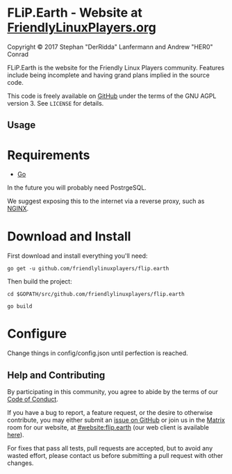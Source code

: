 # FLiP.Earth - Website at [FriendlyLinuxPlayers.org](https://FriendlyLinuxPlayers.org)

Copyright © 2017 Stephan "DerRidda" Lanfermann and Andrew "HER0" Conrad

FLiP.Earth is the website for the Friendly Linux Players community. Features
include being incomplete and having grand plans implied in the source code.

This code is freely available on
[GitHub](https://github.com/FriendlyLinuxPlayers/flip.earth) under the terms of
the GNU AGPL version 3. See `LICENSE` for details.

## Usage

# Requirements

* [Go](https://golang.org)

In the future you will probably need PostrgeSQL.

We suggest exposing this to the internet via a reverse proxy, such as
[NGINX](https://www.nginx.com).

# Download and Install

First download and install everything you'll need:

`go get -u github.com/friendlylinuxplayers/flip.earth`

Then build the project:

`cd $GOPATH/src/github.com/friendlylinuxplayers/flip.earth`

`go build`

# Configure

Change things in config/config.json until perfection is reached.

## Help and Contributing

By participating in this community, you agree to abide by the terms of our
[Code of Conduct](https://FriendlyLinuxPlayers.org/conduct).

If you have a bug to report, a feature request, or the desire to otherwise
contribute, you may either submit an
[issue on GitHub](https://github.com/FriendlyLinuxPlayers/flip.earth/issues) or
join us in the [Matrix](https://matrix.org) room for our website, at
[#website:flip.earth](https://matrix.to/#/#website:flip.earth) (our web client
is available [here](https://riot.flip.earth/#/room/#website:flip.earth)).

For fixes that pass all tests, pull requests are accepted, but to avoid any
wasted effort, please contact us before submitting a pull request with other
changes.
